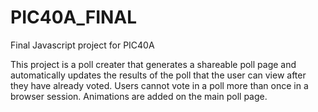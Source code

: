 # PIC40A_FINAL
Final Javascript project for PIC40A

This project is a poll creater that generates a shareable poll page and automatically updates the results of the poll that the user can view after they have already voted. Users cannot vote in a poll more than once in a browser session. Animations are added on the main poll page.
